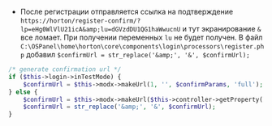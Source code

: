 - После регистрации отправляется ссылка на подтверждение `https://horton/register-confirm/?lp=eHg0WlVlU21icA&amp;lu=dGVzdDU1QG1haWwucnU` и тут экранирование `&` все ломает. При получении переменных `lu` не будет получен. В файл `C:\OSPanel\home\horton\core\components\login\processors\register.php` добавил `$confirmUrl = str_replace('&amp;', '&', $confirmUrl);`

```php
/* generate confirmation url */
if ($this->login->inTestMode) {
    $confirmUrl = $this->modx->makeUrl(1, '', $confirmParams, 'full');
} else {
    $confirmUrl = $this->modx->makeUrl($this->controller->getProperty('activationResourceId', 1), '', $confirmParams, 'full');
    $confirmUrl = str_replace('&amp;', '&', $confirmUrl);
}
```
